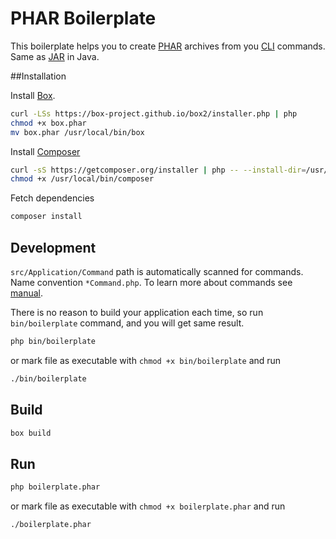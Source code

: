 PHAR Boilerplate
===

This boilerplate helps you to create [PHAR](https://php.net/phar) archives from you [CLI](http://en.wikipedia.org/wiki/Command-line_interface) commands. Same as [JAR](http://en.wikipedia.org/wiki/Java_archive) in Java.

##Installation

Install [Box](http://box-project.org/).

```sh
curl -LSs https://box-project.github.io/box2/installer.php | php
chmod +x box.phar
mv box.phar /usr/local/bin/box
```

Install [Composer](https://getcomposer.org/)


```sh
curl -sS https://getcomposer.org/installer | php -- --install-dir=/usr/local/bin --filename=composer
chmod +x /usr/local/bin/composer
```

Fetch dependencies

```sh
composer install
```

## Development
`src/Application/Command` path is automatically scanned for commands. Name convention `*Command.php`. To learn more about commands see [manual](http://symfony.com/doc/2.4/components/console/index.html).

There is no reason to build your application each time, so run `bin/boilerplate` command, and you will get same result.
```sh
php bin/boilerplate
```
or mark file as executable with `chmod +x bin/boilerplate` and run 
```sh
./bin/boilerplate
```

## Build

```sh
box build
```

## Run 

```sh
php boilerplate.phar
```

or mark file as executable with `chmod +x boilerplate.phar` and run 

```sh
./boilerplate.phar
```
